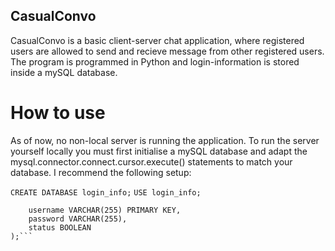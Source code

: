 ##  CasualConvo

CasualConvo is a basic client-server chat application, where registered users are allowed to send and recieve message from other registered users. The program is programmed in Python and login-information is stored inside a mySQL database.

#   How to use

As of now, no non-local server is running the application. To run the server yourself locally you must first initialise a mySQL database and adapt the mysql.connector.connect.cursor.execute() statements to match your database. I recommend the following setup:

```CREATE DATABASE login_info;```
```USE login_info;```
```CREATE TABLE IF NOT EXISTS user_accounts (
    username VARCHAR(255) PRIMARY KEY,
    password VARCHAR(255),
    status BOOLEAN
);```



